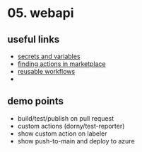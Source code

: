# 05. webapi

## useful links
- [secrets and variables](https://docs.github.com/en/actions/security-guides/security-hardening-for-github-actions)
- [finding actions in marketplace](https://docs.github.com/en/search-github/searching-on-github/searching-github-marketplace)
- [reusable workflows](https://docs.github.com/en/actions/using-workflows/reusing-workflows)
- 

## demo points
- build/test/publish on pull request
- custom actions (dorny/test-reporter)
- show custom action on labeler
- show push-to-main and deploy to azure